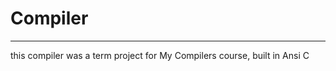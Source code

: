 # Compiler
_________________________________________________________________
this compiler was a term project for My Compilers course, built in Ansi C
